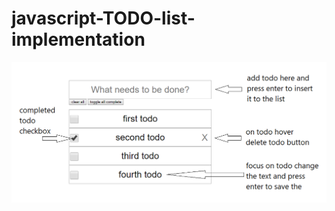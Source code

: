 # javascript-TODO-list-implementation
![alt text](https://github.com/romanserk/javascript-TODO-list-implementation/blob/master/todo%20app%20demo.png)
